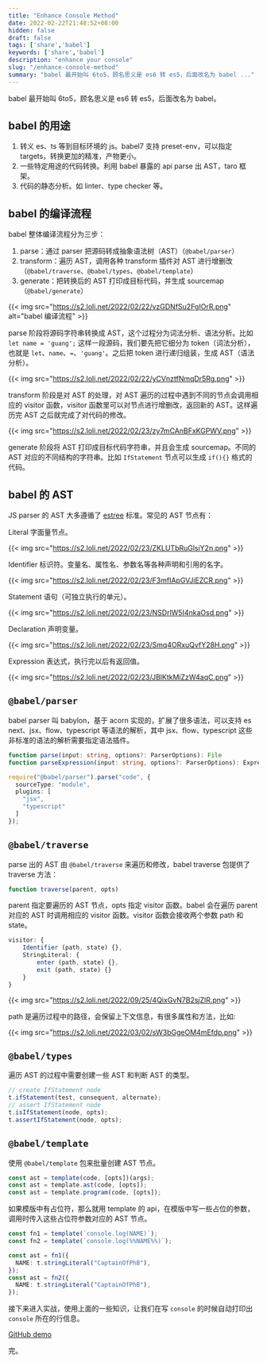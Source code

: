 ```yaml
---
title: "Enhance Console Method"
date: 2022-02-22T21:48:52+08:00
hidden: false
draft: false
tags: ['share','babel']
keywords: ['share','babel']
description: "enhance your console"
slug: "/enhance-console-method"
summary: "babel 最开始叫 6to5，顾名思义是 es6 转 es5，后面改名为 babel ..."
---
```


babel 最开始叫 6to5，顾名思义是 es6 转 es5，后面改名为 babel。

## babel 的用途

1. 转义 es、ts 等到目标环境的 js。babel7 支持 preset-env，可以指定 targets，转换更加的精准，产物更小。
2. 一些特定用途的代码转换。利用 babel 暴露的 api parse 出 AST，taro 框架。
3. 代码的静态分析。如 linter、type checker 等。

## babel 的编译流程

babel 整体编译流程分为三步：

1. parse：通过 parser 把源码转成抽象语法树（AST）（`@babel/parser`）
2. transform：遍历 AST，调用各种 transform 插件对 AST 进行增删改（`@babel/traverse`、`@babel/types`、`@babel/template`）
3. generate：把转换后的 AST 打印成目标代码，并生成 sourcemap（`@babel/generate`）

{{< img src="https://s2.loli.net/2022/02/22/vzGDNfSu2FgIOrR.png" alt="babel 编译流程" >}}

parse 阶段将源码字符串转换成 AST，这个过程分为词法分析、语法分析。比如 `let name = 'guang';` 这样一段源码，我们要先把它细分为 token（词法分析），也就是 `let`、`name`、`=`、`'guang'`。之后把 token 进行递归组装，生成 AST（语法分析）。

{{< img src="https://s2.loli.net/2022/02/22/yCVnztfNmqDr5Rg.png" >}}

transform 阶段是对 AST 的处理，对 AST 遍历的过程中遇到不同的节点会调用相应的 visitor 函数，visitor 函数里可以对节点进行增删改，返回新的 AST。这样遍历完 AST 之后就完成了对代码的修改。

{{< img src="https://s2.loli.net/2022/02/23/zy7mCAnBFxKGPWV.png" >}}

generate 阶段将 AST 打印成目标代码字符串，并且会生成 sourcemap。不同的 AST 对应的不同结构的字符串。比如 `IfStatement` 节点可以生成 `if(){}` 格式的代码。

## babel 的 AST

JS parser 的 AST 大多遵循了 [estree][estree] 标准。常见的 AST 节点有：

Literal 字面量节点。

{{< img src="https://s2.loli.net/2022/02/23/ZKLUTbRuGlsiY2n.png" >}}

Identifier 标识符。变量名、属性名、参数名等各种声明和引用的名字。

{{< img src="https://s2.loli.net/2022/02/23/F3mfIApGVJiEZCR.png" >}}

Statement 语句（可独立执行的单元）。

{{< img src="https://s2.loli.net/2022/02/23/NSDrlW5I4nkaOsd.png" >}}

Declaration 声明变量。

{{< img src="https://s2.loli.net/2022/02/23/Smq4ORxuQvfY28H.png" >}}

Expression 表达式，执行完以后有返回值。

{{< img src="https://s2.loli.net/2022/02/23/JBlKtkMiZzW4aqC.png" >}}

## `@babel/parser`

babel parser 叫 babylon，基于 acorn 实现的，扩展了很多语法，可以支持 es next、jsx、flow、typescript 等语法的解析，其中 jsx、flow、typescript 这些非标准的语法的解析需要指定语法插件。

```ts
function parse(input: string, options?: ParserOptions): File
function parseExpression(input: string, options?: ParserOptions): Expression

require("@babel/parser").parse("code", {
  sourceType: "module",
  plugins: [
    "jsx",
    "typescript"
  ]
});
```

## `@babel/traverse`

parse 出的 AST 由 `@babel/traverse` 来遍历和修改，babel traverse 包提供了 traverse 方法：

```ts
function traverse(parent, opts)
```

parent 指定要遍历的 AST 节点，opts 指定 visitor 函数。babel 会在遍历 parent 对应的 AST 时调用相应的 visitor 函数。visitor 函数会接收两个参数 path 和 state。

```ts
visitor: {
    Identifier (path, state) {},
    StringLiteral: {
        enter (path, state) {},
        exit (path, state) {}
    }
}
```

{{< img src="https://s2.loli.net/2022/09/25/4QixGvN7B2sjZlR.png" >}}

path 是遍历过程中的路径，会保留上下文信息，有很多属性和方法，比如:

{{< img src="https://s2.loli.net/2022/03/02/sW3bGgeOM4mEfdp.png" >}}

## `@babel/types`

遍历 AST 的过程中需要创建一些 AST 和判断 AST 的类型。

```ts
// create IfStatement node
t.ifStatement(test, consequent, alternate);
// assert IfStatement node
t.isIfStatement(node, opts);
t.assertIfStatement(node, opts);
```

## `@babel/template`

使用 `@babel/template` 包来批量创建 AST 节点。

```ts
const ast = template(code, [opts])(args);
const ast = template.ast(code, [opts]);
const ast = template.program(code, [opts]);
```

如果模版中有占位符，那么就用 template 的 api，在模版中写一些占位的参数，调用时传入这些占位符参数对应的 AST 节点。

```ts
const fn1 = template(`console.log(NAME)`);
const fn2 = template(`console.log(%%NAME%%)`);

const ast = fn1({
  NAME: t.stringLiteral("CaptainOfPhB"),
});
const ast = fn2({
  NAME: t.stringLiteral("CaptainOfPhB"),
});
```

接下来进入实战，使用上面的一些知识，让我们在写 `console` 的时候自动打印出 `console` 所在的行信息。

[GitHub demo][github]

[estree]: https://github.com/estree/estree
[github]: https://github.com/CaptainOfPhB/enhance-console-method

完。
